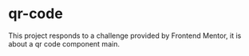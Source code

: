 # qr-code
This project responds to a challenge provided by Frontend Mentor, it is about a qr code component main.
